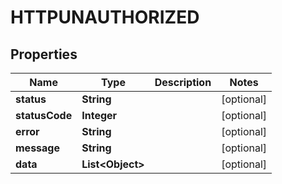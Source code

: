 

# HTTPUNAUTHORIZED


## Properties

| Name | Type | Description | Notes |
|------------ | ------------- | ------------- | -------------|
|**status** | **String** |  |  [optional] |
|**statusCode** | **Integer** |  |  [optional] |
|**error** | **String** |  |  [optional] |
|**message** | **String** |  |  [optional] |
|**data** | **List&lt;Object&gt;** |  |  [optional] |



